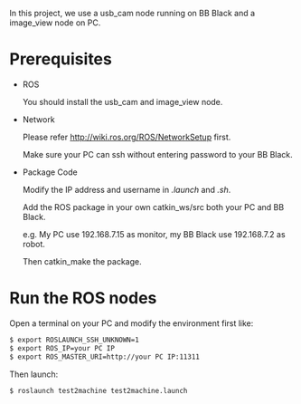   In this project, we use a usb_cam node running on BB Black and a image_view node on PC.

# Prerequisites
* ROS

  You should install the usb_cam and image_view node.

* Network

  Please refer http://wiki.ros.org/ROS/NetworkSetup first.

  Make sure your PC can ssh without entering password to your BB Black.

* Package Code

  Modify the IP address and username in *.launch* and *.sh*.
  
  Add the ROS package in your own catkin_ws/src both your PC and BB Black.
  
  e.g. My PC use 192.168.7.15 as monitor, my BB Black use 192.168.7.2 as robot.
  
  Then catkin_make the package.

# Run the ROS nodes
Open a terminal on your PC and modify the environment first like:
  ```sh
  $ export ROSLAUNCH_SSH_UNKNOWN=1
  $ export ROS_IP=your PC IP
  $ export ROS_MASTER_URI=http://your PC IP:11311
  ```

Then launch: 
  ```sh
  $ roslaunch test2machine test2machine.launch 
  ```
